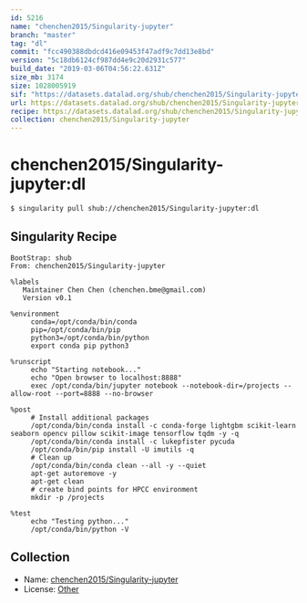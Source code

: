 ```yaml
---
id: 5216
name: "chenchen2015/Singularity-jupyter"
branch: "master"
tag: "dl"
commit: "fcc490388dbdcd416e09453f47adf9c7dd13e8bd"
version: "5c18db6124cf987dd4e9c20d2931c577"
build_date: "2019-03-06T04:56:22.631Z"
size_mb: 3174
size: 1028005919
sif: "https://datasets.datalad.org/shub/chenchen2015/Singularity-jupyter/dl/2019-03-06-fcc49038-5c18db61/5c18db6124cf987dd4e9c20d2931c577.simg"
url: https://datasets.datalad.org/shub/chenchen2015/Singularity-jupyter/dl/2019-03-06-fcc49038-5c18db61/
recipe: https://datasets.datalad.org/shub/chenchen2015/Singularity-jupyter/dl/2019-03-06-fcc49038-5c18db61/Singularity
collection: chenchen2015/Singularity-jupyter
---
```


# chenchen2015/Singularity-jupyter:dl

```bash
$ singularity pull shub://chenchen2015/Singularity-jupyter:dl
```

## Singularity Recipe

```singularity
BootStrap: shub
From: chenchen2015/Singularity-jupyter

%labels
   Maintainer Chen Chen (chenchen.bme@gmail.com)
   Version v0.1
   
%environment
     conda=/opt/conda/bin/conda
     pip=/opt/conda/bin/pip
     python3=/opt/conda/bin/python
     export conda pip python3
     
%runscript
     echo "Starting notebook..."
     echo "Open browser to localhost:8888"
     exec /opt/conda/bin/jupyter notebook --notebook-dir=/projects --allow-root --port=8888 --no-browser

%post   
     # Install additional packages
     /opt/conda/bin/conda install -c conda-forge lightgbm scikit-learn seaborn opencv pillow scikit-image tensorflow tqdm -y -q
     /opt/conda/bin/conda install -c lukepfister pycuda 
     /opt/conda/bin/pip install -U imutils -q
     # Clean up
     /opt/conda/bin/conda clean --all -y --quiet
     apt-get autoremove -y
     apt-get clean
     # create bind points for HPCC environment
     mkdir -p /projects

%test  
     echo "Testing python..."
     /opt/conda/bin/python -V
```

## Collection

 - Name: [chenchen2015/Singularity-jupyter](https://github.com/chenchen2015/Singularity-jupyter)
 - License: [Other](None)

